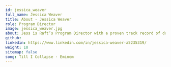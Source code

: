 ```yaml
---
id: jessica_weaver
full_name: Jessica Weaver
title: About - Jessica Weaver
role: Program Director
image: jessica_weaver.jpg
about: Jess is Raft’s Program Director with a proven track record of driving successful outcomes through the development of critical business partnerships, implementation of continuous improvement initiatives, and innovative solutions to complex problems. She has been instrumental in supporting Raft’s contracts, bringing top talent to solve hard mission problems to enable the war fighter. She leads and manages a portfolio of multi-faceted programs and projects with multi-million budgets and empowers cross-functional teams for success through training, performance management, and research-based insights. She received her BS in Public Relations from Franklin University and a Six Sigma Black Belt certification from University of San Diego. Jess is also a Group Chief out of the 121st Air Refueling Wing of the Air National Guard with 20 years of service. 
github:
linkedin: https://www.linkedin.com/in/jessica-weaver-a5235319/
weight: 10
sitemap: false
song: Till I Collapse · Eminem
---
```

